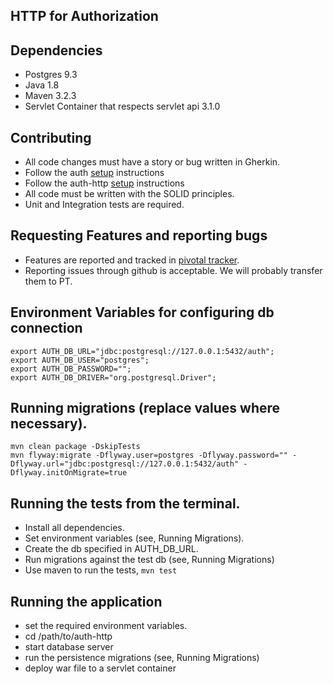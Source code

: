 HTTP for Authorization
-----------------------

Dependencies
------------
 - Postgres 9.3
 - Java 1.8
 - Maven 3.2.3
 - Servlet Container that respects servlet api 3.1.0

Contributing
------------
 - All code changes must have a story or bug written in Gherkin.
 - Follow the auth [setup](https://github.com/RootServices/auth/blob/development/setup.md) instructions
 - Follow the auth-http [setup](setup.md) instructions
 - All code must be written with the SOLID principles.
 - Unit and Integration tests are required.

Requesting Features and reporting bugs
-------------------------------------
 - Features are reported and tracked in [pivotal tracker](https://www.pivotaltracker.com/n/projects/1199316).
 - Reporting issues through github is acceptable. We will probably transfer them to PT.

Environment Variables for configuring db connection
---------------------------------------------------
```
export AUTH_DB_URL="jdbc:postgresql://127.0.0.1:5432/auth";
export AUTH_DB_USER="postgres";
export AUTH_DB_PASSWORD="";
export AUTH_DB_DRIVER="org.postgresql.Driver";
```

Running migrations (replace values where necessary).
----------------------------------------------------
```
mvn clean package -DskipTests
mvn flyway:migrate -Dflyway.user=postgres -Dflyway.password="" -Dflyway.url="jdbc:postgresql://127.0.0.1:5432/auth" -Dflyway.initOnMigrate=true
```

Running the tests from the terminal.
------------------------------------
 - Install all dependencies.
 - Set environment variables (see, Running Migrations).
 - Create the db specified in AUTH_DB_URL.
 - Run migrations against the test db (see, Running Migrations)
 - Use maven to run the tests, `mvn test`

Running the application
------------------------
 - set the required environment variables.
 - cd /path/to/auth-http
 - start database server
 - run the persistence migrations (see, Running Migrations)
 - deploy war file to a servlet container

